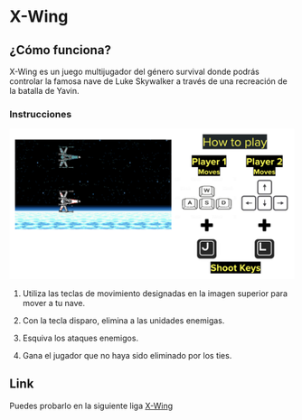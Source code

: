 # X-Wing

## ¿Cómo funciona?

X-Wing es un juego multijugador del género survival donde podrás controlar la famosa nave de Luke Skywalker a través de una recreación de la batalla de Yavin.

### Instrucciones

![how-to-play](images/Markdom.png)

1. Utiliza las teclas de movimiento designadas en la imagen superior para mover a tu nave.

2. Con la tecla disparo, elimina a las unidades enemigas.

3. Esquiva los ataques enemigos.

4. Gana el jugador que no haya sido eliminado por los ties.

## Link

Puedes probarlo en la siguiente liga [X-Wing](https://franciscoep.github.io/X-Wing/)
